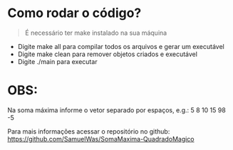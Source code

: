 ﻿# Como rodar o código?
> É necessário ter make instalado na sua máquina
- Digite make all para compilar todos os arquivos e gerar um executável
- Digite make clean para remover objetos criados e executável
- Digite ./main para executar

# OBS:
Na soma máxima informe o vetor separado por espaços, e.g.: 5 8 10 15 98 -5

Para mais informações acessar o repositório no github: https://github.com/SamuelWas/SomaMaxima-QuadradoMagico
